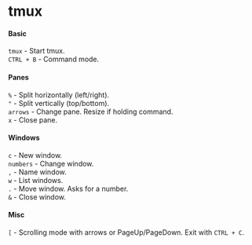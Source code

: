 # tmux

#### Basic
`tmux` - Start tmux.  
`CTRL + B` - Command mode.

#### Panes
`%` - Split horizontally (left/right).   
`"` - Split vertically (top/bottom).  
`arrows` - Change pane. Resize if holding command.  
`x` - Close pane.  

#### Windows
`c` - New window.  
`numbers` - Change window.  
`,` - Name window.  
`w` - List windows.  
`.` - Move window. Asks for a number.  
`&` - Close window.

#### Misc
`[` - Scrolling mode with arrows or PageUp/PageDown. Exit with `CTRL + C`.
